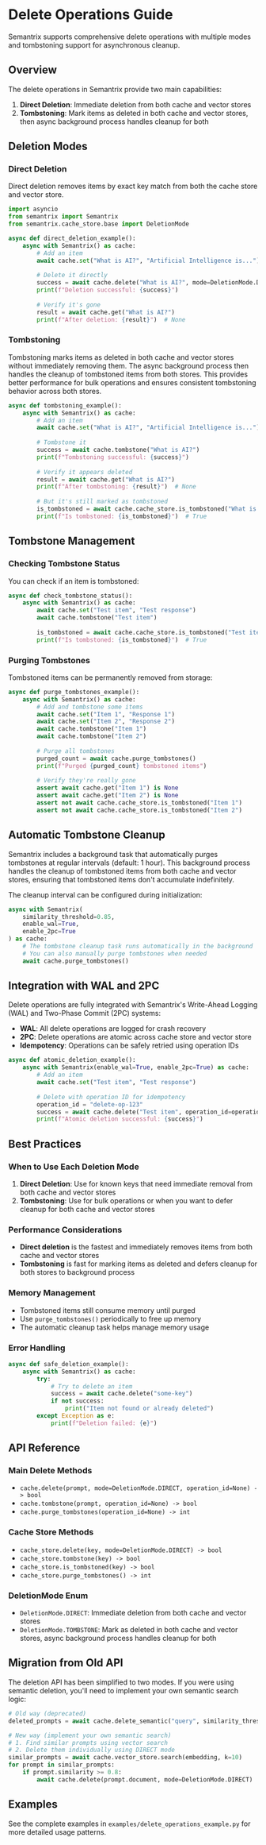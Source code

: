 # Delete Operations Guide

Semantrix supports comprehensive delete operations with multiple modes and tombstoning support for asynchronous cleanup.

## Overview

The delete operations in Semantrix provide two main capabilities:

1. **Direct Deletion**: Immediate deletion from both cache and vector stores
2. **Tombstoning**: Mark items as deleted in both cache and vector stores, then async background process handles cleanup for both

## Deletion Modes

### Direct Deletion

Direct deletion removes items by exact key match from both the cache store and vector store.

```python
import asyncio
from semantrix import Semantrix
from semantrix.cache_store.base import DeletionMode

async def direct_deletion_example():
    async with Semantrix() as cache:
        # Add an item
        await cache.set("What is AI?", "Artificial Intelligence is...")
        
        # Delete it directly
        success = await cache.delete("What is AI?", mode=DeletionMode.DIRECT)
        print(f"Deletion successful: {success}")
        
        # Verify it's gone
        result = await cache.get("What is AI?")
        print(f"After deletion: {result}")  # None
```



### Tombstoning

Tombstoning marks items as deleted in both cache and vector stores without immediately removing them. The async background process then handles the cleanup of tombstoned items from both stores. This provides better performance for bulk operations and ensures consistent tombstoning behavior across both stores.

```python
async def tombstoning_example():
    async with Semantrix() as cache:
        # Add an item
        await cache.set("What is AI?", "Artificial Intelligence is...")
        
        # Tombstone it
        success = await cache.tombstone("What is AI?")
        print(f"Tombstoning successful: {success}")
        
        # Verify it appears deleted
        result = await cache.get("What is AI?")
        print(f"After tombstoning: {result}")  # None
        
        # But it's still marked as tombstoned
        is_tombstoned = await cache.cache_store.is_tombstoned("What is AI?")
        print(f"Is tombstoned: {is_tombstoned}")  # True
```

## Tombstone Management

### Checking Tombstone Status

You can check if an item is tombstoned:

```python
async def check_tombstone_status():
    async with Semantrix() as cache:
        await cache.set("Test item", "Test response")
        await cache.tombstone("Test item")
        
        is_tombstoned = await cache.cache_store.is_tombstoned("Test item")
        print(f"Is tombstoned: {is_tombstoned}")  # True
```

### Purging Tombstones

Tombstoned items can be permanently removed from storage:

```python
async def purge_tombstones_example():
    async with Semantrix() as cache:
        # Add and tombstone some items
        await cache.set("Item 1", "Response 1")
        await cache.set("Item 2", "Response 2")
        await cache.tombstone("Item 1")
        await cache.tombstone("Item 2")
        
        # Purge all tombstones
        purged_count = await cache.purge_tombstones()
        print(f"Purged {purged_count} tombstoned items")
        
        # Verify they're really gone
        assert await cache.get("Item 1") is None
        assert await cache.get("Item 2") is None
        assert not await cache.cache_store.is_tombstoned("Item 1")
        assert not await cache.cache_store.is_tombstoned("Item 2")
```

## Automatic Tombstone Cleanup

Semantrix includes a background task that automatically purges tombstones at regular intervals (default: 1 hour). This background process handles the cleanup of tombstoned items from both cache and vector stores, ensuring that tombstoned items don't accumulate indefinitely.

The cleanup interval can be configured during initialization:

```python
async with Semantrix(
    similarity_threshold=0.85,
    enable_wal=True,
    enable_2pc=True
) as cache:
    # The tombstone cleanup task runs automatically in the background
    # You can also manually purge tombstones when needed
    await cache.purge_tombstones()
```

## Integration with WAL and 2PC

Delete operations are fully integrated with Semantrix's Write-Ahead Logging (WAL) and Two-Phase Commit (2PC) systems:

- **WAL**: All delete operations are logged for crash recovery
- **2PC**: Delete operations are atomic across cache store and vector store
- **Idempotency**: Operations can be safely retried using operation IDs

```python
async def atomic_deletion_example():
    async with Semantrix(enable_wal=True, enable_2pc=True) as cache:
        # Add an item
        await cache.set("Test item", "Test response")
        
        # Delete with operation ID for idempotency
        operation_id = "delete-op-123"
        success = await cache.delete("Test item", operation_id=operation_id)
        print(f"Atomic deletion successful: {success}")
```

## Best Practices

### When to Use Each Deletion Mode

1. **Direct Deletion**: Use for known keys that need immediate removal from both cache and vector stores
2. **Tombstoning**: Use for bulk operations or when you want to defer cleanup for both cache and vector stores

### Performance Considerations

- **Direct deletion** is the fastest and immediately removes items from both cache and vector stores
- **Tombstoning** is fast for marking items as deleted and defers cleanup for both stores to background process

### Memory Management

- Tombstoned items still consume memory until purged
- Use `purge_tombstones()` periodically to free up memory
- The automatic cleanup task helps manage memory usage

### Error Handling

```python
async def safe_deletion_example():
    async with Semantrix() as cache:
        try:
            # Try to delete an item
            success = await cache.delete("some-key")
            if not success:
                print("Item not found or already deleted")
        except Exception as e:
            print(f"Deletion failed: {e}")
```

## API Reference

### Main Delete Methods

- `cache.delete(prompt, mode=DeletionMode.DIRECT, operation_id=None) -> bool`
- `cache.tombstone(prompt, operation_id=None) -> bool`
- `cache.purge_tombstones(operation_id=None) -> int`

### Cache Store Methods

- `cache_store.delete(key, mode=DeletionMode.DIRECT) -> bool`
- `cache_store.tombstone(key) -> bool`
- `cache_store.is_tombstoned(key) -> bool`
- `cache_store.purge_tombstones() -> int`

### DeletionMode Enum

- `DeletionMode.DIRECT`: Immediate deletion from both cache and vector stores
- `DeletionMode.TOMBSTONE`: Mark as deleted in both cache and vector stores, async background process handles cleanup for both

## Migration from Old API

The deletion API has been simplified to two modes. If you were using semantic deletion, you'll need to implement your own semantic search logic:

```python
# Old way (deprecated)
deleted_prompts = await cache.delete_semantic("query", similarity_threshold=0.8)

# New way (implement your own semantic search)
# 1. Find similar prompts using vector search
# 2. Delete them individually using DIRECT mode
similar_prompts = await cache.vector_store.search(embedding, k=10)
for prompt in similar_prompts:
    if prompt.similarity >= 0.8:
        await cache.delete(prompt.document, mode=DeletionMode.DIRECT)
```

## Examples

See the complete examples in `examples/delete_operations_example.py` for more detailed usage patterns.
